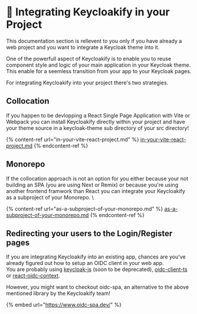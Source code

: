 # 🔩 Integrating Keycloakify in your Project

This documentation section is rellevent to you only if you have already a web project and you want to integrate a Keycloak theme into it. &#x20;

One of the powerfull aspect of Keycloakify is to enable you to reuse component style and logic of your main application in your Keycloak theme. This enable for a seemless transition from your app to your Keycloak pages. &#x20;

For integrating Keycloakify into your project there's two strategies. &#x20;

## Collocation

If you happen to be devlopping a React Single Page Application with Vite or Webpack you can install Keycloakify directly within your project and have your theme source in a keycloak-theme sub directory of your src directory! &#x20;

{% content-ref url="in-your-vite-react-project.md" %}
[in-your-vite-react-project.md](in-your-vite-react-project.md)
{% endcontent-ref %}

## Monorepo

If the collocation approach is not an option for you either because your not building an SPA (you are using Next or Remix) or because you're using another frontend framwork than React you can integrate your Keycloakify as a subproject of your Monorepo.  \


{% content-ref url="as-a-subproject-of-your-monorepo.md" %}
[as-a-subproject-of-your-monorepo.md](as-a-subproject-of-your-monorepo.md)
{% endcontent-ref %}

## Redirecting your users to the Login/Register pages

If you are integrating Keycloakify into an existing app, chances are you've already figured out how to setup an OIDC client in your web app.  \
You are probably using [keycloak-js](https://www.npmjs.com/package/keycloak-js) (soon to be deprecated), [oidc-client-ts](https://github.com/authts/oidc-client-ts) or [react-oidc-context](https://github.com/authts/react-oidc-context). &#x20;

However, you might want to checkout oidc-spa, an alternative to the above mentioned library by the Keycloakify team!

{% embed url="https://www.oidc-spa.dev/" %}
